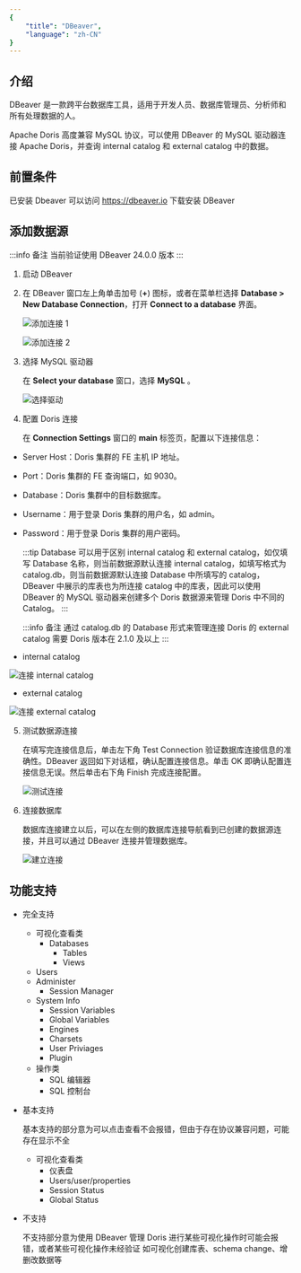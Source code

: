```yaml
---
{
    "title": "DBeaver",
    "language": "zh-CN"
}
---
```


## 介绍

DBeaver 是一款跨平台数据库工具，适用于开发人员、数据库管理员、分析师和所有处理数据的人。

Apache Doris 高度兼容 MySQL 协议，可以使用 DBeaver 的 MySQL 驱动器连接 Apache Doris，并查询 internal catalog 和 external catalog 中的数据。

## 前置条件

已安装 Dbeaver
可以访问 https://dbeaver.io 下载安装 DBeaver

## 添加数据源

:::info 备注
当前验证使用 DBeaver 24.0.0 版本
:::

1. 启动 DBeaver
2. 在 DBeaver 窗口左上角单击加号 (**+**) 图标，或者在菜单栏选择 **Database > New Database Connection**，打开 **Connect to a database** 界面。
   
    ![添加连接 1](/images/dbeaver1.png)

    ![添加连接 2](/images/dbeaver2.png)

3. 选择 MySQL 驱动器

    在 **Select your database** 窗口，选择 **MySQL** 。

    ![选择驱动](/images/dbeaver3.png)

4. 配置 Doris 连接 

    在 **Connection Settings** 窗口的 **main** 标签页，配置以下连接信息：

  - Server Host：Doris 集群的 FE 主机 IP 地址。
  - Port：Doris 集群的 FE 查询端口，如 9030。
  - Database：Doris 集群中的目标数据库。
  - Username：用于登录 Doris 集群的用户名，如 admin。
  - Password：用于登录 Doris 集群的用户密码。

    :::tip
    Database 可以用于区别 internal catalog 和 external catalog，如仅填写 Database 名称，则当前数据源默认连接 internal catalog，如填写格式为 catalog.db，则当前数据源默认连接 Database 中所填写的 catalog，DBeaver 中展示的库表也为所连接 catalog 中的库表，因此可以使用 DBeaver 的 MySQL 驱动器来创建多个 Doris 数据源来管理 Doris 中不同的 Catalog。
    :::

    :::info 备注
    通过 catalog.db 的 Database 形式来管理连接 Doris 的 external catalog 需要 Doris 版本在 2.1.0 及以上
    :::

  - internal catalog

  ![连接 internal catalog](/images/dbeaver4.png)

  - external catalog

  ![连接 external catalog](/images/dbeaver5.png)

5. 测试数据源连接

    在填写完连接信息后，单击左下角 Test Connection 验证数据库连接信息的准确性。DBeaver 返回如下对话框，确认配置连接信息。单击 OK 即确认配置连接信息无误。然后单击右下角 Finish 完成连接配置。

    ![测试连接](/images/dbeaver6.png)

6. 连接数据库

    数据库连接建立以后，可以在左侧的数据库连接导航看到已创建的数据源连接，并且可以通过 DBeaver 连接并管理数据库。

    ![建立连接](/images/dbeaver7.png)

## 功能支持

- 完全支持
  - 可视化查看类
    - Databases
      - Tables
      - Views
  - Users
  - Administer
      - Session Manager
  - System Info
      - Session Variables
      - Global Variables
      - Engines
      - Charsets
      - User Priviages
      - Plugin
  - 操作类
      - SQL 编辑器
      - SQL 控制台
- 基本支持

    基本支持的部分意为可以点击查看不会报错，但由于存在协议兼容问题，可能存在显示不全

  - 可视化查看类
    - 仪表盘
    - Users/user/properties
    - Session Status
    - Global Status
- 不支持

    不支持部分意为使用 DBeaver 管理 Doris 进行某些可视化操作时可能会报错，或者某些可视化操作未经验证
    如可视化创建库表、schema change、增删改数据等
